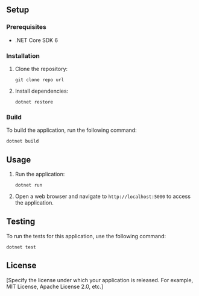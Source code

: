 

## Setup

 

### Prerequisites
- .NET Core SDK 6 

 

### Installation

 

1. Clone the repository:
   ```shell
   git clone repo url
   ```

 

2. Install dependencies:
   ```shell
   dotnet restore
   ```

 

### Build

 

To build the application, run the following command:
```shell
dotnet build
```

 

## Usage

 

1. Run the application:
   ```shell
   dotnet run
   ```

 

2. Open a web browser and navigate to `http://localhost:5000` to access the application.

 

## Testing

 

To run the tests for this application, use the following command:
```shell
dotnet test
```

 

## License

 

[Specify the license under which your application is released. For example, MIT License, Apache License 2.0, etc.]

 
